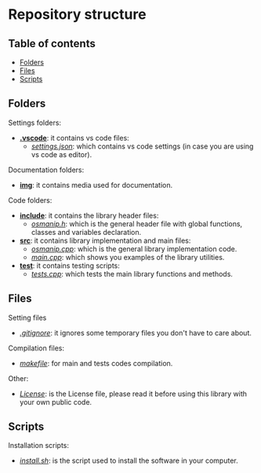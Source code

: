 # Repository structure

## Table of contents
- [Folders](#folders)
- [Files](#files)
- [Scripts](#scripts)

## Folders

Settings folders:
- [**.vscode**](https://github.com/JustWhit3/osmanip/blob/main/.vscode): it contains vs code files:
  * [*settings.json*](https://github.com/JustWhit3/osmanip/blob/main/.vscode/settings.json): which contains vs code settings (in case you are using vs code as editor).

Documentation folders:
- [**img**](https://github.com/JustWhit3/osmanip/tree/main/img): it contains media used for documentation.

Code folders:
- [**include**](https://github.com/JustWhit3/osmanip/tree/main/include): it contains the library header files:
  * [*osmanip.h*](https://github.com/JustWhit3/osmanip/blob/main/include/osmanip.h): which is the general header file with global functions, classes and variables declaration.
- [**src**](https://github.com/JustWhit3/osmanip/tree/main/src): it contains library implementation and main files:
  * [*osmanip.cpp*](https://github.com/JustWhit3/osmanip/blob/main/src/osmanip.cpp): which is the general library implementation code.
  * [*main.cpp*](https://github.com/JustWhit3/osmanip/blob/main/src/main.cpp): which shows you examples of the library utilities.
- [**test**](https://github.com/JustWhit3/osmanip/blob/main/test): it contains testing scripts:
  * [*tests.cpp*](https://github.com/JustWhit3/osmanip/blob/main/test/tests.cpp): which tests the main library functions and methods.

## Files

Setting files
- [*.gitignore*](https://github.com/JustWhit3/osmanip/blob/main/.gitignore): it ignores some temporary files you don't have to care about.

Compilation files:
- [*makefile*](https://github.com/JustWhit3/osmanip/blob/main/makefile): for main and tests codes compilation.

Other:
- [*License*](https://github.com/JustWhit3/osmanip/blob/main/License): is the License file, please read it before using this library with your own public code.

## Scripts

Installation scripts:
- [*install.sh*](https://github.com/JustWhit3/osmanip/blob/main/install.sh): is the script used to install the software in your computer.
